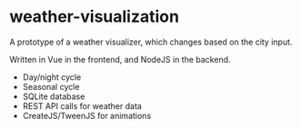 # weather-visualization

A prototype of a weather visualizer, which changes based on the city input.

Written in Vue in the frontend, and NodeJS in the backend.

- Day/night cycle
- Seasonal cycle
- SQLite database
- REST API calls for weather data
- CreateJS/TweenJS for animations

